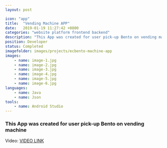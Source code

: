 ```yaml
---
layout: post

icon: "app"
title:  "Vending Machine APP"
date:   2019-01-19 11:27:42 +0800
categories: "website platform frontend backend"
description: "This App was created for user pick-up Bento on vending machine"
position: Developer
status: Completed
imagefolder: images/projects/ecbento-machine-app
images:
    - name: image-1.jpg
    - name: image-2.jpg
    - name: image-3.jpg
    - name: image-4.jpg
    - name: image-5.jpg
    - name: image-6.jpg
languages: 
    - name: Java
    - name: Json
tools: 
    - name: Android Studio
---
```

### This App was created for user pick-up Bento on vending machine
Video: [VIDEO LINK](https://youtu.be/IZIJnqQiqBg)